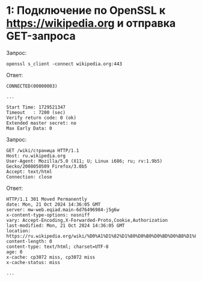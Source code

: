 # 1: Подключение по OpenSSL к https://wikipedia.org и отправка GET-запроса
Запрос: 
``` 
openssl s_client -connect wikipedia.org:443
```

Ответ:
``` 
CONNECTED(00000003)

...

Start Time: 1729521347
Timeout   : 7200 (sec)
Verify return code: 0 (ok)
Extended master secret: no
Max Early Data: 0
```

Запрос: 
``` 
GET /wiki/страница HTTP/1.1
Host: ru.wikipedia.org
User-Agent: Mozilla/5.0 (X11; U; Linux i686; ru; rv:1.9b5) Gecko/2008050509 Firefox/3.0b5
Accept: text/html
Connection: close
```

Ответ:
``` 
HTTP/1.1 301 Moved Permanently
date: Mon, 21 Oct 2024 14:36:05 GMT
server: mw-web.eqiad.main-6d76496984-j5g6w
x-content-type-options: nosniff
vary: Accept-Encoding,X-Forwarded-Proto,Cookie,Authorization
last-modified: Mon, 21 Oct 2024 14:36:05 GMT
location: https://ru.wikipedia.org/wiki/%D0%A1%D1%82%D1%80%D0%B0%D0%BD%D0%B8%D1%86%D0%B0
content-length: 0
content-type: text/html; charset=UTF-8
age: 0
x-cache: cp3072 miss, cp3072 miss
x-cache-status: miss
 
...
```
